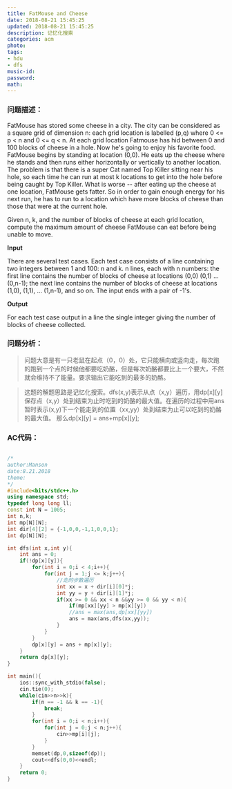```yaml
---
title: FatMouse and Cheese
date: 2018-08-21 15:45:25
updated: 2018-08-21 15:45:25
description: 记忆化搜索
categories: acm
photo: 
tags: 
- hdu
- dfs
music-id:
password:
math:
---
```


### 问题描述：

FatMouse has stored some cheese in a city. The city can be considered as a square grid of dimension n: each grid location is labelled (p,q) where 0 <= p < n and 0 <= q < n. At each grid location Fatmouse has hid between 0 and 100 blocks of cheese in a hole. Now he's going to enjoy his favorite food.
FatMouse begins by standing at location (0,0). He eats up the cheese where he stands and then runs either horizontally or vertically to another location. The problem is that there is a super Cat named Top Killer sitting near his hole, so each time he can run at most k locations to get into the hole before being caught by Top Killer. What is worse -- after eating up the cheese at one location, FatMouse gets fatter. So in order to gain enough energy for his next run, he has to run to a location which have more blocks of cheese than those that were at the current hole.

Given n, k, and the number of blocks of cheese at each grid location, compute the maximum amount of cheese FatMouse can eat before being unable to move. 
 
**Input**

There are several test cases. Each test case consists of  a line containing two integers between 1 and 100: n and k. n lines, each with n numbers: the first line contains the number of blocks of cheese at locations (0,0) (0,1) ... (0,n-1); the next line contains the number of blocks of cheese at locations (1,0), (1,1), ... (1,n-1), and so on. 
The input ends with a pair of -1's. 
 
**Output**

For each test case output in a line the single integer giving the number of blocks of cheese collected. 

### 问题分析：

> 问题大意是有一只老鼠在起点（0，0）处，它只能横向或竖向走，每次跑的跑到一个点的时候他都要吃奶酪，但是每次奶酪都要比上一个要大，不然就会维持不了能量。要求输出它能吃到的最多的奶酪。

> 这题的解题思路是记忆化搜索。dfs(x,y)表示从点（x,y）遍历，用dp[x][y]保存点（x,y）处到结束为止时吃到的奶酪的最大值。在遍历的过程中用ans暂时表示(x,y)下一个能走到的位置（xx,yy）处到结束为止可以吃到的奶酪的最大值。
> 那么dp[x][y]  = ans+mp[x][y];

### AC代码：

```c++

/*
author:Manson
date:8.21.2018
theme:
*/
#include<bits/stdc++.h>
using namespace std;
typedef long long ll;
const int N = 1005;
int n,k;
int mp[N][N];
int dir[4][2] = {-1,0,0,-1,1,0,0,1};
int dp[N][N];

int dfs(int x,int y){
	int ans = 0;
	if(!dp[x][y]){
		for(int i = 0;i < 4;i++){
			for(int j = 1;j <= k;j++){
				//走的步数遍历 
				int xx = x + dir[i][0]*j;
				int yy = y + dir[i][1]*j;
				if(xx >= 0 && xx < n &&yy >= 0 && yy < n){
					if(mp[xx][yy] > mp[x][y])
					//ans = max(ans,dp[xx][yy]) 
					ans = max(ans,dfs(xx,yy));
				}
			}
		}
		dp[x][y] = ans + mp[x][y];
	}
	return dp[x][y];
}

int main(){
	ios::sync_with_stdio(false);
	cin.tie(0);
	while(cin>>n>>k){
		if(n == -1 && k == -1){
			break;
		}
		for(int i = 0;i < n;i++){
			for(int j = 0;j < n;j++){
				cin>>mp[i][j];
			}
		}
		memset(dp,0,sizeof(dp));
		cout<<dfs(0,0)<<endl;
	}
	return 0;
}



```

